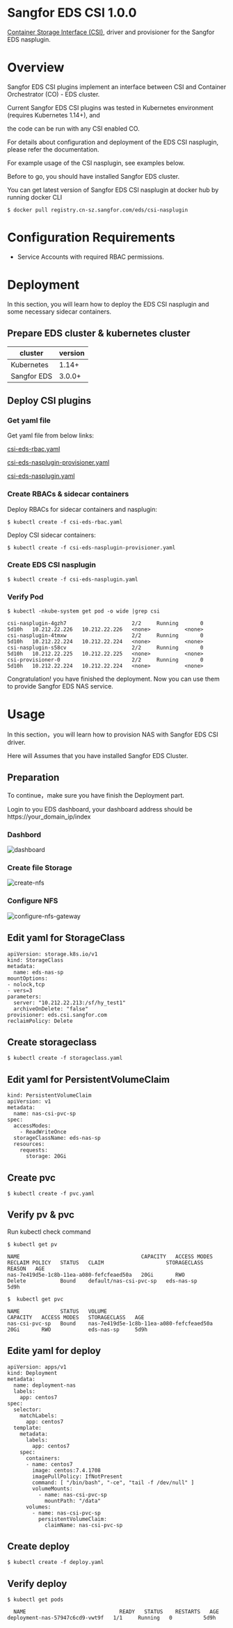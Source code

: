 # Sangfor EDS CSI 1.0.0
[Container Storage Interface (CSI)](https://github.com/container-storage-interface/), driver and provisioner for the Sangfor EDS nasplugin.

# Overview

Sangfor EDS CSI plugins implement an interface between CSI and Container Orchestrator (CO) - EDS cluster.

Current Sangfor EDS CSI plugins was tested in Kubernetes environment (requires Kubernetes 1.14+), and

the code can be run with any CSI enabled CO.

For details about configuration and deployment of the EDS CSI nasplugin, please refer the documentation.

For example usage of the CSI nasplugin, see examples below.

Before to go, you should have installed Sangfor EDS cluster.

You can get latest version of Sangfor EDS CSI nasplugin at docker hub by running docker CLI

`$ docker pull registry.cn-sz.sangfor.com/eds/csi-nasplugin`

# Configuration Requirements

- Service Accounts with required RBAC permissions.

# Deployment

In this section, you will learn how to deploy the EDS CSI nasplugin and some necessary sidecar containers.

## Prepare EDS cluster & kubernetes cluster
| cluster     | version      |
| ------------| ------------ |
| Kubernetes  | 1.14+        |
| Sangfor EDS | 3.0.0+       |

## Deploy CSI plugins

### Get yaml file

Get yaml file from below links:

[csi-eds-rbac.yaml](https://github.com/evan37717/sangfor-eds-csi/blob/master/deploy/csi-eds-rbac.yaml)

[csi-eds-nasplugin-provisioner.yaml](https://github.com/evan37717/sangfor-eds-csi/blob/master/deploy/csi-eds-nasplugin-provisioner.yaml)

[csi-eds-nasplugin.yaml](https://github.com/evan37717/sangfor-eds-csi/blob/master/deploy/csi-eds-nasplugin.yaml)

### Create RBACs & sidecar containers

Deploy RBACs for sidecar containers and nasplugin:

   `$ kubectl create -f csi-eds-rbac.yaml`

Deploy CSI sidecar containers:

   `$ kubectl create -f csi-eds-nasplugin-provisioner.yaml`

### Create EDS CSI nasplugin

   `$ kubectl create -f csi-eds-nasplugin.yaml`

### Verify Pod
   `$ kubectl -nkube-system get pod -o wide |grep csi`
   
```
csi-nasplugin-4gzh7                     2/2     Running       0          5d10h   10.212.22.226   10.212.22.226   <none>           <none>
csi-nasplugin-4tmxw                     2/2     Running       0          5d10h   10.212.22.224   10.212.22.224   <none>           <none>
csi-nasplugin-s58cv                     2/2     Running       0          5d10h   10.212.22.225   10.212.22.225   <none>           <none>
csi-provisioner-0                       2/2     Running       0          5d10h   10.212.22.224   10.212.22.224   <none>           <none>
```
   
Congratulation! you have finished the deployment. Now you can use them to provide Sangfor EDS NAS service.

# Usage

In this section，you will learn how to provision NAS with Sangfor EDS CSI driver. 

Here will Assumes that you have installed Sangfor EDS Cluster.

## Preparation

To continue，make sure you have finish the Deployment part.

Login to you EDS dashboard, your dashboard address should be https://your_domain_ip/index
### Dashbord
![dashboard](https://github.com/evan37717/sangfor-eds-csi/blob/master/images/dashbord.png)
### Create file Storage
![create-nfs](https://github.com/evan37717/sangfor-eds-csi/blob/master/images/create-nfs.png)
### Configure NFS
![configure-nfs-gateway](https://github.com/evan37717/sangfor-eds-csi/blob/master/images/configure-nfs-gateway.png)

## Edit yaml for StorageClass
```
apiVersion: storage.k8s.io/v1
kind: StorageClass
metadata:
  name: eds-nas-sp
mountOptions:
- nolock,tcp
- vers=3
parameters:
  server: "10.212.22.213:/sf/hy_test1"
  archiveOnDelete: "false"
provisioner: eds.csi.sangfor.com
reclaimPolicy: Delete
```
## Create storageclass

`$ kubectl create -f storageclass.yaml`

## Edit yaml for PersistentVolumeClaim
```
kind: PersistentVolumeClaim
apiVersion: v1
metadata:
  name: nas-csi-pvc-sp
spec:
  accessModes:
    - ReadWriteOnce
  storageClassName: eds-nas-sp
  resources:
    requests:
      storage: 20Gi
```
## Create pvc
`$ kubectl create -f pvc.yaml`

## Verify pv & pvc

Run kubectl check command

`$ kubectl get pv`
```
NAME                                       CAPACITY   ACCESS MODES   RECLAIM POLICY   STATUS   CLAIM                    STORAGECLASS   REASON   AGE
nas-7e419d5e-1c8b-11ea-a080-fefcfeaed50a   20Gi       RWO            Delete           Bound    default/nas-csi-pvc-sp   eds-nas-sp              5d9h
```
`$  kubectl get pvc`

```
NAME             STATUS   VOLUME                                     CAPACITY   ACCESS MODES   STORAGECLASS   AGE
nas-csi-pvc-sp   Bound    nas-7e419d5e-1c8b-11ea-a080-fefcfeaed50a   20Gi       RWO            eds-nas-sp     5d9h
```

## Edite yaml for deploy
```
apiVersion: apps/v1
kind: Deployment
metadata:
  name: deployment-nas
  labels:
    app: centos7
spec:
  selector:
    matchLabels:
      app: centos7
  template:
    metadata:
      labels:
        app: centos7
    spec:
      containers:
      - name: centos7
        image: centos:7.4.1708
        imagePullPolicy: IfNotPresent
        command: [ "/bin/bash", "-ce", "tail -f /dev/null" ]
        volumeMounts:
          - name: nas-csi-pvc-sp
            mountPath: "/data"
      volumes:
        - name: nas-csi-pvc-sp
          persistentVolumeClaim:
            claimName: nas-csi-pvc-sp
```
## Create deploy
`$ kubectl create -f deploy.yaml`

## Verify deploy
  `$ kubectl get pods`
```
  NAME                              READY   STATUS    RESTARTS   AGE
deployment-nas-57947c6cd9-vwt9f   1/1     Running   0          5d9h
```
